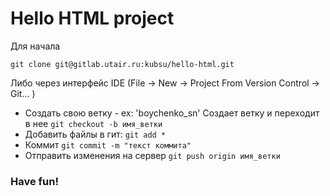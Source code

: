 # Hello HTML project

Для начала

`git clone git@gitlab.utair.ru:kubsu/hello-html.git`

Либо через интерфейс IDE (File -> New -> Project From Version Control -> Git... )

- Создать свою ветку - ex: 'boychenko_sn'
Создает ветку и переходит в нее `git checkout -b имя_ветки`
- Добавить файлы в гит: `git add *`
- Коммит `git commit -m "текст коммита"`
- Отправить изменения на сервер `git push origin имя_ветки`


### Have fun!